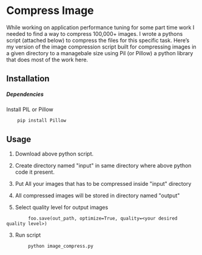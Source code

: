# Compress Image
While working on application performance tuning for some part time work I needed to find a way to compress 100,000+ images.
I wrote a pythons script (attached below) to compress the files for this specific task.
Here’s my version of the image compression script built for compressing images in a given directory to a managebale size using Pil (or Pillow) a python library that does most of the work here.

## Installation

##### Dependencies
Install PIL or Pillow
```
    pip install Pillow
```

## Usage
1. Download above python script. 

2. Create directory named "input" in same directory where above python code it present.

3. Put All your images that has to be compressed inside "input" directory 

4. All compressed images will be stored in directory named "output"

5. Select quality level for output images

```
		foo.save(out_path, optimize=True, quality=<your desired quality level>)
```

3. Run script
```
		python image_compress.py
```


